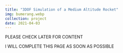 ```yaml
---
title: "3DOF Simulation of a Medium Altitude Rocket"
img: bumerang.webp
collection: project
date: 2021-04-03
---
```


PLEASE CHECK LATER FOR CONTENT

I WILL COMPLETE THIS PAGE AS SOON AS POSSIBLE


